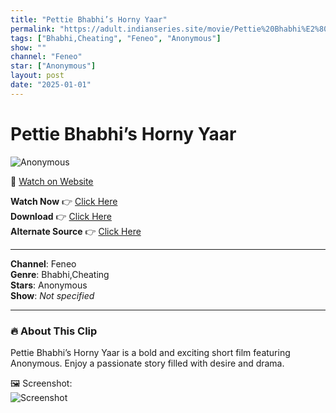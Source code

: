 ```yaml
---
title: "Pettie Bhabhi’s Horny Yaar"
permalink: "https://adult.indianseries.site/movie/Pettie%20Bhabhi%E2%80%99s%20Horny%20Yaar"
tags: ["Bhabhi,Cheating", "Feneo", "Anonymous"]
show: ""
channel: "Feneo"
star: ["Anonymous"]
layout: post
date: "2025-01-01"
---
```


# Pettie Bhabhi’s Horny Yaar

![Anonymous](https://shorts.desisins.com/wp-content/uploads/2023/12/Pettie-Bhabhi-Horny-yaar-DesiSins.com_.jpg)

🔗 [Watch on Website](https://adult.indianseries.site/movie/Pettie%20Bhabhi%E2%80%99s%20Horny%20Yaar)

**Watch Now** 👉 [Click Here](https://adult.indianseries.site/movie/Pettie%20Bhabhi%E2%80%99s%20Horny%20Yaar)  
**Download** 👉 [Click Here](https://adult.indianseries.site/movie/Pettie%20Bhabhi%E2%80%99s%20Horny%20Yaar)  
**Alternate Source** 👉 [Click Here](https://adult.indianseries.site/movie/Pettie%20Bhabhi%E2%80%99s%20Horny%20Yaar)

---

**Channel**: Feneo  
**Genre**: Bhabhi,Cheating  
**Stars**: Anonymous  
**Show**: *Not specified*

---

### 🔥 About This Clip

Pettie Bhabhi’s Horny Yaar is a bold and exciting short film featuring Anonymous. Enjoy a passionate story filled with desire and drama.
 
🖼️ Screenshot:  
![Screenshot](https://shorts.desisins.com/wp-content/uploads/2023/12/Pettie-Bhabhi-Horny-yaar-DesiSins.com_.jpg)
